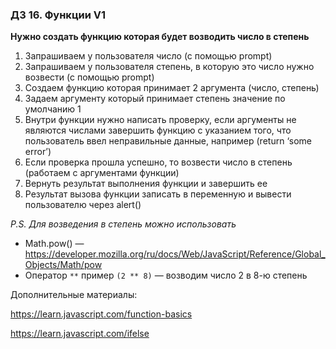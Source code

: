 ### ДЗ 16. Функции V1

**Нужно создать функцию которая будет возводить число в степень**

1. Запрашиваем у пользователя число (с помощью prompt)
2. Запрашиваем у пользователя степень, в которую это число нужно возвести (с помощью prompt)
3. Создаем функцию которая принимает 2 аргумента (число, степень)
4. Задаем аргументу который принимает степень значение по умолчанию 1
5. Внутри функции нужно написать проверку, если аргументы не являются числами завершить функцию с указанием того, что пользователь ввел неправильные данные, например (return ‘some error’)
6. Если проверка прошла успешно, то возвести число в степень (работаем с аргументами функции)
7. Вернуть результат выполнения функции и завершить ее
8. Результат вызова функции записать в переменную и вывести пользователю через alert()

_P.S. Для возведения в степень можно использовать_

- Math.pow() — https://developer.mozilla.org/ru/docs/Web/JavaScript/Reference/Global_Objects/Math/pow
- Оператор `**` пример `(2 ** 8)` — возводим число 2 в 8-ю степень

Дополнительные материалы:

https://learn.javascript.com/function-basics

https://learn.javascript.com/ifelse
